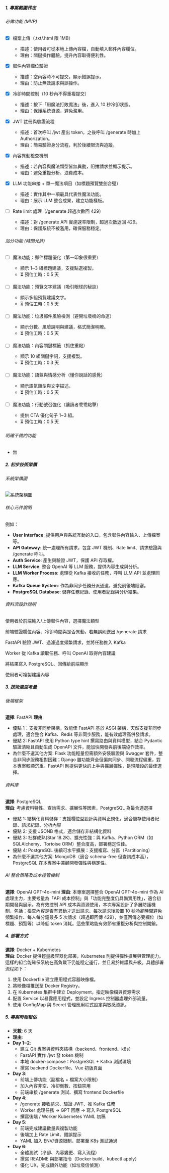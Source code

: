 ##### 1. 專案範圍界定

###### 必做功能 (MVP)

- [x] 檔案上傳（.txt/.html 限 1MB）

  - 描述：使用者可從本地上傳內容檔，自動填入郵件內容欄位。
  - 理由：關鍵操作體驗，提升內容取得便利性。

- [x] 郵件內容欄位驗證

  - 描述：空內容時不可提交，顯示錯誤提示。
  - 理由：防止無效請求與誤操作。

- [x] 冷卻時間控制（10 秒內不得重複提交）

  - 描述：按下「用魔法打敗魔法」後，進入 10 秒冷卻狀態。
  - 理由：保護系統資源，避免濫用。

- [x] JWT 註冊與驗證流程

  - 描述：首次呼叫 /jwt 產出 token，之後呼叫 /generate 時加上 Authorization。
  - 理由：簡易驗證身分流程，利於後續限流與追蹤。

- [x] 內容異動檢查機制

  - 描述：若內容與魔法類型皆無異動，阻擋請求並顯示提示。
  - 理由：避免重複分析、浪費成本。

- [x] LLM 功能串接 + 單一魔法項目（如標題預覽雙劍合璧）

  - 描述：實作其中一項最具代表性魔法功能。
  - 理由：展示 LLM 整合成果，建立功能樣板。

- [ ] Rate limit 處理（/generate 超過次數回 429）
  - 描述：對 /generate API 實施速率限制，超過次數返回 429。
  - 理由：保護系統不被濫用，確保服務穩定。

###### 加分功能 (時間允許)

- [ ] 魔法功能：郵件標題優化（第一印象很重要）

  - 顯示 1~3 組標題建議，支援點選複製。
  - ⏳ 預估工時：0.5 天

- [ ] 魔法功能：預覽文字建議（吸引眼球的秘訣）

  - 顯示多組預覽建議文字。
  - ⏳ 預估工時：0.5 天

- [ ] 魔法功能：垃圾郵件風險檢測（避開垃圾桶的命運）

  - 顯示分數、風險說明與建議，格式簡潔明瞭。
  - ⏳ 預估工時：0.5 天

- [ ] 魔法功能：內容關鍵標籤（抓住重點）

  - 顯示 10 組關鍵字詞，支援複製。
  - ⏳ 預估工時：0.3 天

- [ ] 魔法功能：語氣與情感分析（懂你說話的感覺）

  - 顯示語氣類型與文字描述。
  - ⏳ 預估工時：0.5 天

- [ ] 魔法功能：行動號召強化（讓讀者乖乖點擊）
  - 提供 CTA 優化句子 1~3 組。
  - ⏳ 預估工時：0.5 天

###### 明確不做的功能

- 無

##### 2. 初步技術架構

###### 系統架構圖

![系統架構圖](./Architecture.svg)

###### 核心元件說明

例如：

- **User Interface**: 提供用戶與系統互動的入口，包含郵件內容輸入、上傳檔案等。
- **API Gateway**: 統一處理所有請求，包含 JWT 機制、Rate limit、請求驗證與 /generate 呼叫。
- **Auth Service**: 產生與驗證 JWT，保護 API 存取權。
- **LLM Service**: 整合 OpenAI 等 LLM 服務，提供內容生成與分析。
- **LLM Worker Process**: 處理從 Kafka 接收的任務，呼叫 LLM API 並處理回應。
- **Kafka Queue System**: 作為非同步任務分派通道，避免前後端阻塞。
- **PostgreSQL Database**: 儲存任務紀錄、使用者紀錄與分析結果。

###### 資料流設計說明

使用者於前端輸入/上傳郵件內容，選擇魔法類型

前端驗證欄位內容、冷卻時間與是否異動，若無誤則送出 /generate 請求

FastAPI 驗證 JWT、過濾過度頻繁請求，並將任務推入 Kafka

Worker 從 Kafka 讀取任務、呼叫 OpenAI 取得內容建議

將結果寫入 PostgreSQL、回傳給前端顯示

使用者可複製建議內容

##### 3. 技術選型考量

###### 後端框架

**選擇**: FastAPI
**理由**:

- 優點 1：支援非同步架構，效能佳 FastAPI 基於 ASGI 架構，天然支援非同步處理，適合整合 Kafka、Redis 等非同步服務，能有效處理高併發請求。
- 優點 2: FastAPI 使用 Python type hint 撰寫路由與資料模型，結合 Pydantic 驗證清晰且自動生成 OpenAPI 文件，能加快開發與前後端協作效率。
- 為什麼不選其他方案: Flask 功能輕量但需額外安裝驗證與 Swagger 套件，整合非同步服務相對困難；Django 雖功能齊全但偏向同步、開發流程偏重，對本專案較顯沉重。FastAPI 則提供更快的上手與擴展彈性，是現階段的最佳選擇。

###### 資料庫

**選擇**: PostgreSQL  
**理由**: 考慮資料特性、查詢需求、擴展性等因素，PostgreSQL 為最合適選擇

- 優點 1: 結構化資料儲存：支援欄位型設計與資料正規化，適合儲存使用者紀錄、請求紀錄、分析內容
- 優點 2: 支援 JSONB 格式，適合儲存非結構化資料
- 優點 3: 社群成熟(Star 18.2K)、擴充性強：與 Kafka、Python ORM（如 SQLAlchemy、Tortoise ORM）整合度高，部署穩定性佳。
- 優點 4: PostgreSQL 後續可水平擴展：支援複寫、分區（Partitioning）
- 為什麼不選其他方案: MongoDB（適合 schema-free 但查詢成本高），PostgreSQL 在本專案中兼顧開發彈性與穩定性。

###### AI 整合策略及成本控管機制

**選擇**: OpenAI GPT-4o-mini
**理由**: 本專案選擇整合 OpenAI GPT-4o-mini 作為 AI 處理主力，主要考量為「API 成本控制」與「功能完整度仍具備實用性」，適合初期開發與展示。為有效控制 API 成本與資源使用，本次專案設計了多層防護機制，包括：檢查內容是否有異動才送出請求、每次請求後設置 10 秒冷卻時間避免頻繁操作、每人每分鐘最多 5 次請求（超過即回傳 429），並僅回傳必要欄位（如標題、預覽等）以降低 token 消耗。這些策略能有效節省重複分析與控制開銷。

##### 4. 部署方式

**選擇**: Docker + Kubernetes  
**理由**: Docker 提供輕量級容器化部署，Kubernetes 則提供彈性擴展與管理能力。這樣的組合能確保系統在高負載下仍能穩定運行，並且易於維護與升級。具體部署流程如下：

1. 使用 Dockerfile 建立應用程式容器映像檔。
2. 將映像檔推送至 Docker Registry。
3. 在 Kubernetes 集群中建立 Deployment，指定映像檔與資源需求
4. 配置 Service 以暴露應用程式，並設定 Ingress 控制器處理外部流量。
5. 使用 ConfigMap 與 Secret 管理應用程式設定與敏感資訊。

##### 5. 專案時程粗估

- **天數**: 6 天
- **理由**:
- **Day 1~2**:
  - 建立 Git 專案與資料夾結構（backend、frontend、k8s）
  - FastAPI 實作 /jwt 發 token 機制
  - 本地 docker-compose：PostgreSQL + Kafka 測試環境
  - 撰寫 backend Dockerfile、Vue 初版頁面
- **Day 3**:
  - 前端上傳功能（副檔名 + 檔案大小限制）
  - 加入內容非空、冷卻倒數、按鈕禁用
  - 前端串接 /generate 測試、撰寫 frontend Dockerfile
- **Day 4**:
  - /generate 接收請求、驗證 JWT、推 Kafka 任務
  - Worker 處理任務 → GPT 回應 → 寫入 PostgreSQL
  - 撰寫後端 / Worker Kubernetes YAML 初稿
- **Day 5**:
  - 前端完成建議數量與複製功能
  - 後端加上 Rate Limit、錯誤提示
  - YAML 加入 ENV/資源限制，部署至 K8s 測試通過
- **Day 6**:
  - 全體測試（冷卻、內容變更、寫入流程）
  - 撰寫 README 與部署指令（Docker build、kubectl apply）
  - 優化 UX，完成額外功能（如垃圾信偵測）
